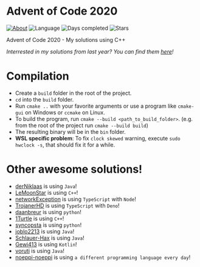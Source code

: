 # Advent of Code 2020

[![About](https://img.shields.io/badge/Advent%20of%20Code-2020-brightgreen)](https://adventofcode.com/2020/about)
![Language](https://img.shields.io/badge/Language-C%2B%2B-orange)
![Days completed](https://img.shields.io/badge/Days%20completed-10-red)
![Stars](https://img.shields.io/badge/Stars-20-yellow)

Advent of Code 2020 - My solutions using C++

*Interrested in my solutions from last year? You can find them [here](https://github.com/andi-makes/AdventOfCode2019)!*

# Compilation
 * Create a `build` folder in the root of the project.
 * `cd` into the `build` folder.
 * Run `cmake ..` with your favorite arguments or use a program like `cmake-gui` on Windows or `ccmake` on Linux.
 * To build the program, run `cmake --build <path_to_build_folder>`. (e.g. from the root of the project run `cmake --build build`)
 * The resulting binary will be in the `bin` folder.
 * **WSL specific problem**: To fix `clock skewed` warning, execute `sudo hwclock -s`, that should fix it for a while.


# Other awesome solutions!
 * [derNiklaas](https://github.com/derNiklaas/AoC-2020) is using `Java`!
 * [LeMoonStar](https://github.com/LeMoonStar/AoC20) is using `C++`!
 * [networkException](https://github.com/networkException/AdventOfCode) is using `TypeScript` with `Node`!
 * [TrojanerHD](https://github.com/TrojanerHD/AdventofCode2020) is using `TypeScript` with `Deno`!
 * [daanbreur](https://github.com/daanbreur/AdventofCode) is using `python`!
 * [1Turtle](https://github.com/1Turtle/AdventOfCode2020) is using `C++`!
 * [syncopsta](https://github.com/syncopsta/aoc_2020) is using `python`!
 * [joblo2213](https://github.com/joblo2213/AdventOfCode2020) is using `Java`!
 * [Schlauer-Hax](https://github.com/Schlauer-Hax/advent-of-code) is using `Java`!
 * [Gewi413](https://github.com/Gewi413/AdventOfCode) is using `Kotlin`!
 * [voruti](https://github.com/voruti/MyAoCSolutions) is using `Java`!
 * [noeppi-noeppi](https://github.com/noeppi-noeppi/aoc) is using `a different programming language every day`!